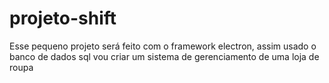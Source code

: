 # projeto-shift
Esse pequeno projeto será feito com o framework electron, assim usado o banco de dados sql vou criar um sistema de gerenciamento de uma loja de roupa
